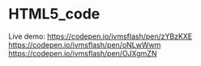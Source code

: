 # HTML5_code

Live demo:
https://codepen.io/ivmsflash/pen/zYBzKXE
https://codepen.io/ivmsflash/pen/oNLwWwm
https://codepen.io/ivmsflash/pen/OJXgmZN
